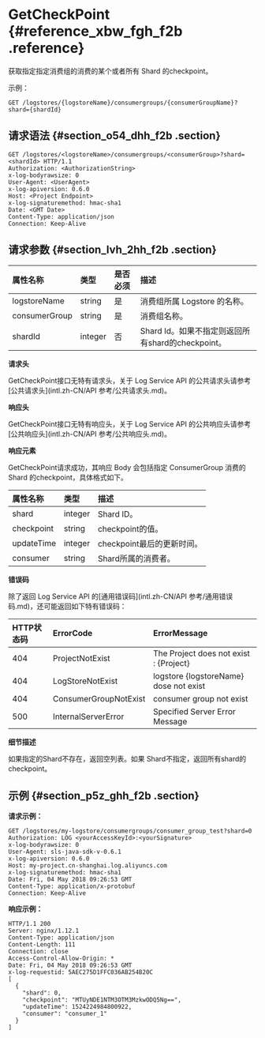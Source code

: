 # GetCheckPoint {#reference_xbw_fgh_f2b .reference}

获取指定指定消费组的消费的某个或者所有 Shard 的checkpoint。

示例：

```
GET /logstores/{logstoreName}/consumergroups/{consumerGroupName}?shard={shardId}
```

## 请求语法 {#section_o54_dhh_f2b .section}

```
GET /logstores/<logstoreName>/consumergroups/<consumerGroup>?shard=<shardId> HTTP/1.1
Authorization: <AuthorizationString> 
x-log-bodyrawsize: 0
User-Agent: <UserAgent>
x-log-apiversion: 0.6.0
Host: <Project Endpoint>
x-log-signaturemethod: hmac-sha1
Date: <GMT Date>
Content-Type: application/json
Connection: Keep-Alive
```

## 请求参数 {#section_lvh_2hh_f2b .section}

|属性名称|类型|是否必须|描述|
|:---|:-|:---|:-|
|logstoreName|string|是|消费组所属 Logstore 的名称。|
|consumerGroup|string|是|消费组名称。|
|shardId|integer|否|Shard Id。如果不指定则返回所有shard的checkpoint。|

**请求头**

GetCheckPoint接口无特有请求头，关于 Log Service API 的公共请求头请参考[公共请求头](intl.zh-CN/API 参考/公共请求头.md)。

**响应头**

GetCheckPoint接口无特有响应头，关于 Log Service API 的公共响应头请参考[公共响应头](intl.zh-CN/API 参考/公共响应头.md)。

**响应元素**

GetCheckPoint请求成功，其响应 Body 会包括指定 ConsumerGroup 消费的 Shard 的checkpoint，具体格式如下。

|属性名称|类型|描述|
|:---|:-|:-|
|shard|integer|Shard ID。|
|checkpoint|string|checkpoint的值。|
|updateTime|integer|checkpoint最后的更新时间。|
|consumer|string|Shard所属的消费者。|

**错误码**

除了返回 Log Service API 的[通用错误码](intl.zh-CN/API 参考/通用错误码.md)，还可能返回如下特有错误码：

|HTTP状态码|ErrorCode|ErrorMessage|
|:------|:--------|:-----------|
|404|ProjectNotExist|The Project does not exist : \{Project\}|
|404|LogStoreNotExist|logstore \{logstoreName\} dose not exist|
|404|ConsumerGroupNotExist|consumer group not exist|
|500|InternalServerError|Specified Server Error Message|

**细节描述**

如果指定的Shard不存在，返回空列表。如果 Shard不指定，返回所有shard的checkpoint。

## 示例 {#section_p5z_ghh_f2b .section}

**请求示例：**

```
GET /logstores/my-logstore/consumergroups/consumer_group_test?shard=0
Authorization: LOG <yourAccessKeyId>:<yourSignature>
x-log-bodyrawsize: 0
User-Agent: sls-java-sdk-v-0.6.1
x-log-apiversion: 0.6.0
Host: my-project.cn-shanghai.log.aliyuncs.com
x-log-signaturemethod: hmac-sha1
Date: Fri, 04 May 2018 09:26:53 GMT
Content-Type: application/x-protobuf
Connection: Keep-Alive
```

**响应示例：**

```
HTTP/1.1 200
Server: nginx/1.12.1
Content-Type: application/json
Content-Length: 111
Connection: close
Access-Control-Allow-Origin: *
Date: Fri, 04 May 2018 09:26:53 GMT
x-log-requestid: 5AEC275D1FFC036AB254B20C
[
  {
    "shard": 0,
    "checkpoint": "MTUyNDE1NTM3OTM3MzkwODQ5Ng==",
    "updateTime": 1524224984800922,
    "consumer": "consumer_1"
  }
]
```

